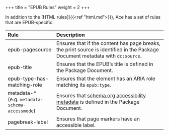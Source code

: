 +++
title = "EPUB Rules"
weight = 2
+++

In addition to the [HTML rules]({{<ref "html.md">}}), Ace has a set of rules that are EPUB-specific:

| Rule | Description |
| :------- | :------- |
| epub-pagesource | Ensures that if the content has page breaks, the print source is identified in the Package Document metadata with `dc:source`. |
| epub-title  | Ensures that the EPUB’s title is defined in the Package Document. |
| epub-type-has-matching-role | Ensures that the element has an ARIA role matching its `epub:type`. |
| metadata-* <br/> (e.g. `metadata-schema-accessmode`)| Ensures that [schema.org accessibility metadata](http://kb.daisy.org/publishing/docs/metadata/schema-org.html) is defined in the Package Document.|
| pagebreak-label | Ensures that page markers have an accessible label. |
